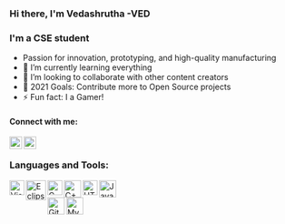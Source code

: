 ### Hi there, I'm Vedashrutha -VED

### I'm a CSE student

- Passion for innovation, prototyping, and high-quality manufacturing
- 🌱 I’m currently learning everything 
- 👯 I’m looking to collaborate with other content creators
- 🥅 2021 Goals: Contribute more to Open Source projects
- ⚡ Fun fact: I a Gamer!

#### Connect with me:

[<img align="left" alt="codeSTACKr | LinkedIn" width="22px" src="https://cdn.jsdelivr.net/npm/simple-icons@v3/icons/linkedin.svg" />][LinkedIn]
[<img align="left" alt="codeSTACKr | Instagram" width="22px" src="https://cdn.jsdelivr.net/npm/simple-icons@v3/icons/instagram.svg" />][Instagram]

<br />

### Languages and Tools:
<img align="left" alt="Visual Studio Code" width="26px" src="https://upload.wikimedia.org/wikipedia/commons/thumb/2/2d/Visual_Studio_Code_1.18_icon.svg/512px-Visual_Studio_Code_1.18_icon.svg.png" />
<img align="left" alt="Eclipse IDE" width="35px" src="https://www.pngfind.com/pngs/m/12-122645_eclipse1024-eclipse-ide-icon-png-transparent-png.png" />

<img align= x:100px,y:20px alt="Java" width="30" src="https://1000logos.net/wp-content/uploads/2020/09/Java-Logo-500x313.png" />
<img align="left" alt="C" width="26" src="https://upload.wikimedia.org/wikipedia/commons/1/19/C_Logo.png" />
<img align="left"  alt="C++" width="30" src="https://mpng.subpng.com/20180418/glq/kisspng-the-c-programming-language-computer-programming-programming-5ad7395d4c2638.9232807315240543653119.jpg" />
<img align="left" alt="HTML 5" width="26" src="https://cdn.freebiesupply.com/logos/large/2x/html-5-logo-png-transparent.png" />
<br />
<img align="left" alt="Git hub" width="30" src="https://img-premium.flaticon.com/png/512/25/25231.png?token=exp=1621152953~hmac=4cf497af85ac8d55357c2ab01dcdc56d" />
<img align="left" alt="MySQL" width="30" src="https://pngimg.com/uploads/mysql/mysql_PNG19.png" />

[instagram]: https://www.instagram.com/vedashruta/
[linkedin]: https://www.linkedin.com/in/vedashrutha-ds/
